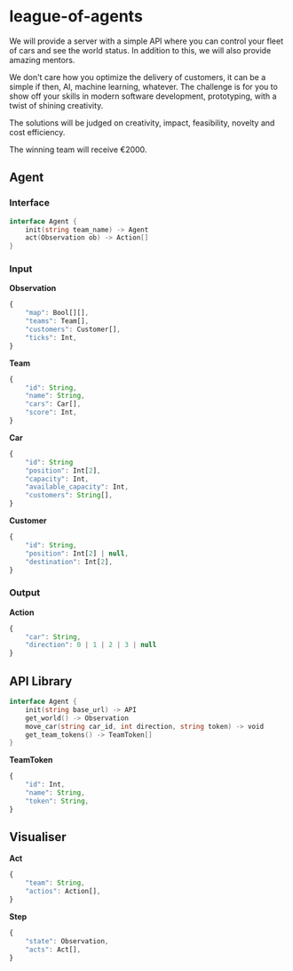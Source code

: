 # league-of-agents

We will provide a server with a simple API where you can control your fleet of cars and see the world status. In addition to this, we will also provide amazing mentors.

We don't care how you optimize the delivery of customers, it can be a simple if then, AI, machine learning, whatever. The challenge is for you to show off your skills in modern software development, prototyping, with a twist of shining creativity.

The solutions will be judged on creativity, impact, feasibility, novelty and cost efficiency.

The winning team will receive €2000.

## Agent

### Interface

```go
interface Agent {
    init(string team_name) -> Agent
    act(Observation ob) -> Action[]
}
```

### Input

**Observation**

```javascript
{
    "map": Bool[][],
    "teams": Team[],
    "customers": Customer[],
    "ticks": Int,
}
```

**Team**

```javascript
{
    "id": String,
    "name": String,
    "cars": Car[],
    "score": Int,
}
```

**Car**

```javascript
{
    "id": String
    "position": Int[2],
    "capacity": Int,
    "available_capacity": Int,
    "customers": String[],
}
```

**Customer**

```javascript
{
    "id": String,
    "position": Int[2] | null,
    "destination": Int[2],
}
```

### Output

**Action**

```javascript
{
    "car": String,
    "direction": 0 | 1 | 2 | 3 | null
}
```


## API Library

```go
interface Agent {
    init(string base_url) -> API
    get_world() -> Observation
    move_car(string car_id, int direction, string token) -> void
    get_team_tokens() -> TeamToken[]
}
```

**TeamToken**

```javascript
{
    "id": Int,
    "name": String,
    "token": String,
}
```


## Visualiser

**Act**

```javascript
{
    "team": String,
    "actios": Action[],
}
```

**Step**

```javascript
{
    "state": Observation,
    "acts": Act[],
}
```
